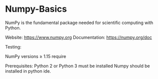 # Numpy-Basics
NumPy is the fundamental package needed for scientific computing with Python.

Website: https://www.numpy.org
Documentation: https://numpy.org/doc

Testing:

NumPy versions ≥ 1.15 require

Prerequisites: 
Python 2 or Python 3 must be installed 
Numpy should be installed in python ide.
